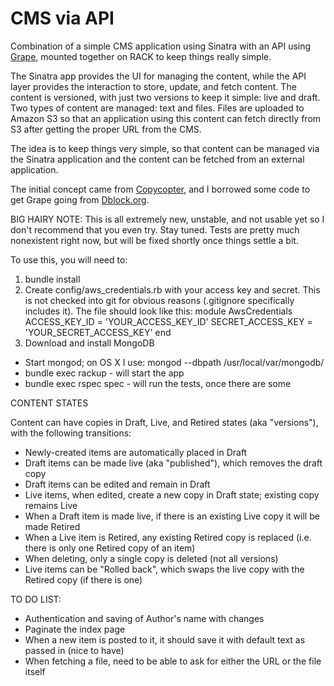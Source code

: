 CMS via API
=================

Combination of a simple CMS application using Sinatra with an API using [Grape](http://github.com/intridea/grape),
mounted together on RACK to keep things really simple.

The Sinatra app provides the UI for managing the content, while the API layer provides the interaction to
store, update, and fetch content. The content is versioned, with just two versions to keep it simple: live
and draft. Two types of content are managed: text and files. Files are uploaded to Amazon S3 so that an
application using this content can fetch directly from S3 after getting the proper URL from the CMS.

The idea is to keep things very simple, so that content can be managed via the Sinatra application and the
content can be fetched from an external application.

The initial concept came from [Copycopter](http://github.com/copycopter), and I borrowed some code to
get Grape going from [Dblock.org](http://code.dblock.org/grape-api-mounted-on-rack-w-static-pages).

BIG HAIRY NOTE: This is all extremely new, unstable, and not usable yet so I don't recommend that you even
try. Stay tuned. Tests are pretty much nonexistent right now, but will be fixed shortly once things settle a bit.

To use this, you will need to:

1. bundle install
2. Create config/aws_credentials.rb with your access key and secret. This is not checked into git for obvious reasons (.gitignore specifically includes it).
 The file should look like this:
    module AwsCredentials
      ACCESS_KEY_ID = 'YOUR_ACCESS_KEY_ID'
      SECRET_ACCESS_KEY = 'YOUR_SECRET_ACCESS_KEY'
    end
3. Download and install MongoDB

- Start mongod; on OS X I use: mongod --dbpath /usr/local/var/mongodb/
- bundle exec rackup - will start the app
- bundle exec rspec spec - will run the tests, once there are some

CONTENT STATES

Content can have copies in Draft, Live, and Retired states (aka "versions"), with the following transitions:

- Newly-created items are automatically placed in Draft
- Draft items can be made live (aka "published"), which removes the draft copy
- Draft items can be edited and remain in Draft
- Live items, when edited, create a new copy in Draft state; existing copy remains Live
- When a Draft item is made live, if there is an existing Live copy it will be made Retired
- When a Live item is Retired, any existing Retired copy is replaced (i.e. there is only one Retired copy of an item)
- When deleting, only a single copy is deleted (not all versions)
- Live items can be "Rolled back", which swaps the live copy with the Retired copy (if there is one)

TO DO LIST:

- Authentication and saving of Author's name with changes
- Paginate the index page
- When a new item is posted to it, it should save it with default text as passed in (nice to have)
- When fetching a file, need to be able to ask for either the URL or the file itself


